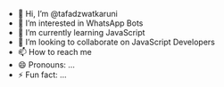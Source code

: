 - 👋 Hi, I’m @tafadzwatkaruni
- 👀 I’m interested in WhatsApp Bots
- 🌱 I’m currently learning JavaScript 
- 💞️ I’m looking to collaborate on JavaScript Developers
- 📫 How to reach me 
- 😄 Pronouns: ...
- ⚡ Fun fact: ...
<!---
tafadzwatkaruni/tafadzwatkaruni is a ✨ special ✨ repository because its `README.md` (this file) appears on your GitHub profile.
You can click the Preview link to take a look at your changes.
--->
